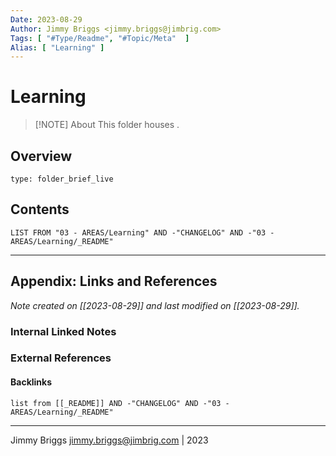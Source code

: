```yaml
---
Date: 2023-08-29
Author: Jimmy Briggs <jimmy.briggs@jimbrig.com>
Tags: [ "#Type/Readme", "#Topic/Meta"  ]
Alias: [ "Learning" ]
---
```


# Learning

> [!NOTE] About
> This folder houses .

## Overview


```ccard
type: folder_brief_live
```
 

## Contents

```dataview
LIST FROM "03 - AREAS/Learning" AND -"CHANGELOG" AND -"03 - AREAS/Learning/_README"
```

***

## Appendix: Links and References

*Note created on [[2023-08-29]] and last modified on [[2023-08-29]].*

### Internal Linked Notes

### External References

#### Backlinks

```dataview
list from [[_README]] AND -"CHANGELOG" AND -"03 - AREAS/Learning/_README"
```


***

Jimmy Briggs <jimmy.briggs@jimbrig.com> | 2023
